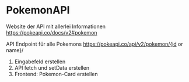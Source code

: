 # PokemonAPI

Website der API mit allerlei Informationen
https://pokeapi.co/docs/v2#pokemon

API Endpoint für alle Pokemons
https://pokeapi.co/api/v2/pokemon/{id or name}/

1. Eingabefeld erstellen
2. API fetch und setData erstellen
3. Frontend: Pokemon-Card erstellen
